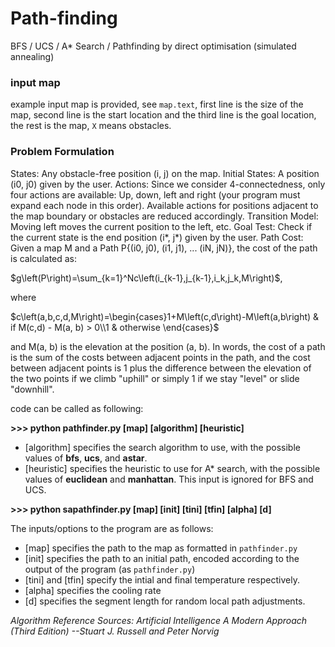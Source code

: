 # Path-finding
BFS / UCS /  A* Search / Pathfinding by direct optimisation (simulated annealing)

### input map

example input map is provided, see `map.text`, first line is the size of the map, second line is the start location and the third line is the goal location, the rest is the map, `X` means obstacles. 

### Problem Formulation

States: Any obstacle-free position (i, j) on the map.
Initial States: A position (i0, j0) given by the user.
Actions: Since we consider 4-connectedness, only four actions are available: Up, down, left and right (your program must expand each node in this order). Available actions for positions adjacent to the map boundary or obstacles are reduced accordingly.
Transition Model: Moving left moves the current position to the left, etc.
Goal Test: Check if the current state is the end position (i*, j*) given by the user.
Path Cost: Given a map M and a Path P{(i0, j0), (i1, j1), ... (iN, jN)}, the cost of the path is calculated as:

$g\left(P\right)=\sum_{k=1}^Nc\left(i_{k-1},j_{k-1},i_k,j_k,M\right)$,

where

$c\left(a,b,c,d,M\right)=\begin{cases}1+M\left(c,d\right)-M\left(a,b\right) & if M(c,d) - M(a, b) > 0\\1 & otherwise \end{cases}$

and M(a, b) is the elevation at the position (a, b). In words, the cost of a path is the sum of the costs between adjacent points in the path, and the cost between adjacent points is 1 plus the difference between the elevation of the two points if we climb "uphill" or simply 1 if we stay "level" or slide "downhill".


code can be called as following:

__>>> python pathfinder.py [map] [algorithm] [heuristic]__

- [algorithm] specifies the search algorithm to use, with the possible values of __bfs__, __ucs__, and __astar__.
- [heuristic] specifies the heuristic to use for A* search, with the possible values of __euclidean__ and __manhattan__. This input is ignored for BFS and UCS.



__>>> python sapathfinder.py [map] [init] [tini] [tfin] [alpha] [d]__

The inputs/options to the program are as follows:

- [map] specifies the path to the map as formatted in `pathfinder.py`
- [init] specifies the path to an initial path, encoded according to the output of the program (as `pathfinder.py`)
- [tini] and [tfin] specify the intial and final temperature respectively.
- [alpha] specifies the cooling rate
- [d] specifies the segment length for random local path adjustments.

*Algorithm Reference Sources: Artificial Intelligence A Modern Approach (Third Edition) --Stuart J. Russell and Peter Norvig*
